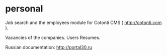 personal
========

Job search and the employees module for Cotonti CMS ( http://cotonti.com ).

Vacancies of the companies. 
Users Resumes.

Russian documentation: http://portal30.ru
